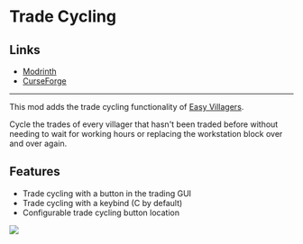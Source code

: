 # Trade Cycling

## Links

- [Modrinth](https://modrinth.com/mod/trade-cycling)
- [CurseForge](https://www.curseforge.com/minecraft/mc-mods/trade-cycling)

---

This mod adds the trade cycling functionality of [Easy Villagers](https://www.curseforge.com/minecraft/mc-mods/easy-villagers).


Cycle the trades of every villager that hasn't been traded before without needing to wait for working hours or replacing the workstation block over and over again.

## Features

- Trade cycling with a button in the trading GUI
- Trade cycling with a keybind (C by default)
- Configurable trade cycling button location

![](https://media.giphy.com/media/AX8FajusxpjFW9wEyP/giphy.gif)